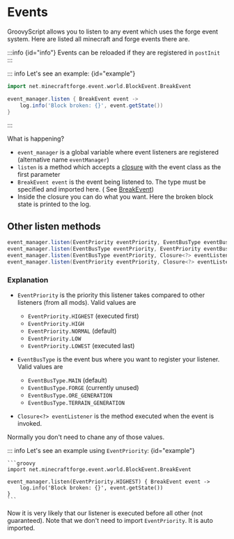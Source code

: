 # Events

GroovyScript allows you to listen to any event which uses the forge event system.
Here are listed all minecraft and forge events there are.

:::info {id="info"}
  Events can be reloaded if they are registered in `postInit`
:::

::: info Let's see an example: {id="example"}

```groovy
import net.minecraftforge.event.world.BlockEvent.BreakEvent

event_manager.listen { BreakEvent event ->
    log.info('Block broken: {}', event.getState())
}
```

:::

What is happening?

- `event_manager` is a global variable where event listeners are registered (alternative name `eventManager`)
- `listen` is a method which accepts a [closure](../../groovy/closure.md) with the event class as the first parameter
- `BreakEvent event` is the event being listened to. The type must be specified and imported here. (
  See [BreakEvent](block_event/break_event.md))
- Inside the closure you can do what you want. Here the broken block state is printed to the log.

## Other listen methods

```groovy
event_manager.listen(EventPriority eventPriority, EventBusType eventBusType, Closure<?> eventListener)
event_manager.listen(EventBusType eventPriority, EventPriority eventBusType, Closure<?> eventListener)
event_manager.listen(EventBusType eventPriority, Closure<?> eventListener)
event_manager.listen(EventPriority eventPriority, Closure<?> eventListener)
```

### Explanation

- `EventPriority` is the priority this listener takes compared to other listeners (from all mods). Valid values are
  - `EventPriority.HIGHEST` (executed first)
  - `EventPriority.HIGH`
  - `EventPriority.NORMAL` (default)
  - `EventPriority.LOW`
  - `EventPriority.LOWEST` (executed last)

- `EventBusType` is the event bus where you want to register your listener. Valid values are
  - `EventBusType.MAIN` (default)
  - `EventBusType.FORGE` (currently unused)
  - `EventBusType.ORE_GENERATION`
  - `EventBusType.TERRAIN_GENERATION`

- `Closure<?> eventListener` is the method executed when the event is invoked.

Normally you don't need to chane any of those values. <br>

::: info Let's see an example using `EventPriority`: {id="example"}

    ```groovy
    import net.minecraftforge.event.world.BlockEvent.BreakEvent

    event_manager.listen(EventPriority.HIGHEST) { BreakEvent event ->
        log.info('Block broken: {}', event.getState())
    }
    ```

Now it is very likely that our listener is executed before all other (not guaranteed).
Note that we don't need to import `EventPriority`. It is auto imported.
